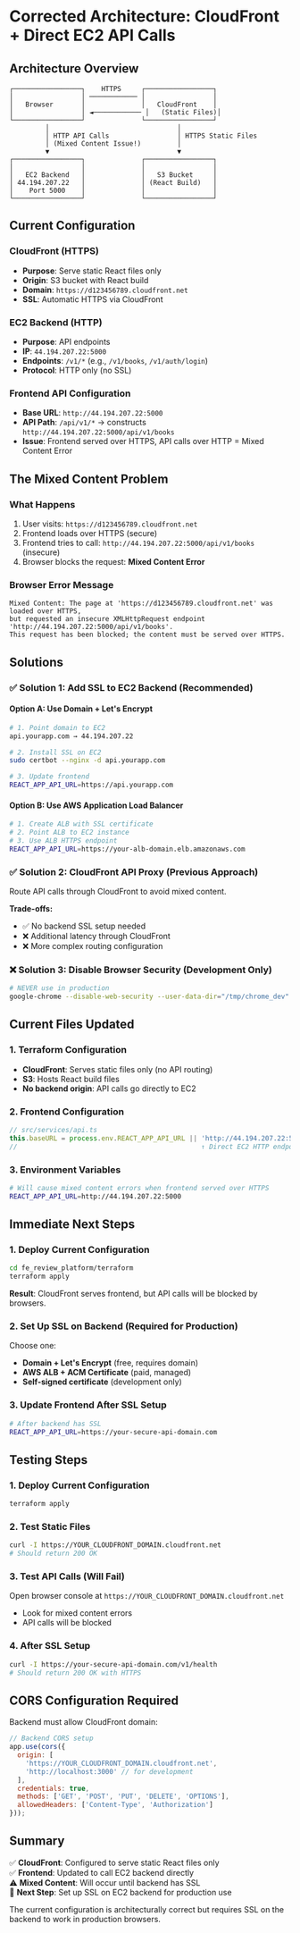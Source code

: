 # Corrected Architecture: CloudFront + Direct EC2 API Calls

## Architecture Overview

```
┌─────────────────┐    HTTPS     ┌─────────────────┐
│                 │ ──────────── │                 │
│   Browser       │              │   CloudFront    │
│                 │ ◄──────────── │   (Static Files)│
└─────────────────┘              └─────────────────┘
         │                                │
         │ HTTP API Calls                 │ HTTPS Static Files
         │ (Mixed Content Issue!)         │
         ▼                                ▼
┌─────────────────┐              ┌─────────────────┐
│                 │              │                 │
│   EC2 Backend   │              │   S3 Bucket     │
│ 44.194.207.22   │              │ (React Build)   │
│    Port 5000    │              │                 │
└─────────────────┘              └─────────────────┘
```

## Current Configuration

### CloudFront (HTTPS)
- **Purpose**: Serve static React files only
- **Origin**: S3 bucket with React build
- **Domain**: `https://d123456789.cloudfront.net`
- **SSL**: Automatic HTTPS via CloudFront

### EC2 Backend (HTTP)
- **Purpose**: API endpoints
- **IP**: `44.194.207.22:5000`
- **Endpoints**: `/v1/*` (e.g., `/v1/books`, `/v1/auth/login`)
- **Protocol**: HTTP only (no SSL)

### Frontend API Configuration
- **Base URL**: `http://44.194.207.22:5000`
- **API Path**: `/api/v1/*` → constructs `http://44.194.207.22:5000/api/v1/books`
- **Issue**: Frontend served over HTTPS, API calls over HTTP = Mixed Content Error

## The Mixed Content Problem

### What Happens
1. User visits: `https://d123456789.cloudfront.net`
2. Frontend loads over HTTPS (secure)
3. Frontend tries to call: `http://44.194.207.22:5000/api/v1/books` (insecure)
4. Browser blocks the request: **Mixed Content Error**

### Browser Error Message
```
Mixed Content: The page at 'https://d123456789.cloudfront.net' was loaded over HTTPS, 
but requested an insecure XMLHttpRequest endpoint 'http://44.194.207.22:5000/api/v1/books'. 
This request has been blocked; the content must be served over HTTPS.
```

## Solutions

### ✅ Solution 1: Add SSL to EC2 Backend (Recommended)

#### Option A: Use Domain + Let's Encrypt
```bash
# 1. Point domain to EC2
api.yourapp.com → 44.194.207.22

# 2. Install SSL on EC2
sudo certbot --nginx -d api.yourapp.com

# 3. Update frontend
REACT_APP_API_URL=https://api.yourapp.com
```

#### Option B: Use AWS Application Load Balancer
```bash
# 1. Create ALB with SSL certificate
# 2. Point ALB to EC2 instance
# 3. Use ALB HTTPS endpoint
REACT_APP_API_URL=https://your-alb-domain.elb.amazonaws.com
```

### ✅ Solution 2: CloudFront API Proxy (Previous Approach)
Route API calls through CloudFront to avoid mixed content.

**Trade-offs:**
- ✅ No backend SSL setup needed
- ❌ Additional latency through CloudFront
- ❌ More complex routing configuration

### ❌ Solution 3: Disable Browser Security (Development Only)
```bash
# NEVER use in production
google-chrome --disable-web-security --user-data-dir="/tmp/chrome_dev"
```

## Current Files Updated

### 1. Terraform Configuration
- **CloudFront**: Serves static files only (no API routing)
- **S3**: Hosts React build files
- **No backend origin**: API calls go directly to EC2

### 2. Frontend Configuration
```typescript
// src/services/api.ts
this.baseURL = process.env.REACT_APP_API_URL || 'http://44.194.207.22:5000';
//                                              ↑ Direct EC2 HTTP endpoint
```

### 3. Environment Variables
```bash
# Will cause mixed content errors when frontend served over HTTPS
REACT_APP_API_URL=http://44.194.207.22:5000
```

## Immediate Next Steps

### 1. Deploy Current Configuration
```bash
cd fe_review_platform/terraform
terraform apply
```
**Result**: CloudFront serves frontend, but API calls will be blocked by browsers.

### 2. Set Up SSL on Backend (Required for Production)
Choose one:
- **Domain + Let's Encrypt** (free, requires domain)
- **AWS ALB + ACM Certificate** (paid, managed)
- **Self-signed certificate** (development only)

### 3. Update Frontend After SSL Setup
```bash
# After backend has SSL
REACT_APP_API_URL=https://your-secure-api-domain.com
```

## Testing Steps

### 1. Deploy Current Configuration
```bash
terraform apply
```

### 2. Test Static Files
```bash
curl -I https://YOUR_CLOUDFRONT_DOMAIN.cloudfront.net
# Should return 200 OK
```

### 3. Test API Calls (Will Fail)
Open browser console at `https://YOUR_CLOUDFRONT_DOMAIN.cloudfront.net`
- Look for mixed content errors
- API calls will be blocked

### 4. After SSL Setup
```bash
curl -I https://your-secure-api-domain.com/v1/health
# Should return 200 OK with HTTPS
```

## CORS Configuration Required

Backend must allow CloudFront domain:

```javascript
// Backend CORS setup
app.use(cors({
  origin: [
    'https://YOUR_CLOUDFRONT_DOMAIN.cloudfront.net',
    'http://localhost:3000' // for development
  ],
  credentials: true,
  methods: ['GET', 'POST', 'PUT', 'DELETE', 'OPTIONS'],
  allowedHeaders: ['Content-Type', 'Authorization']
}));
```

## Summary

✅ **CloudFront**: Configured to serve static React files only  
✅ **Frontend**: Updated to call EC2 backend directly  
⚠️ **Mixed Content**: Will occur until backend has SSL  
🔧 **Next Step**: Set up SSL on EC2 backend for production use  

The current configuration is architecturally correct but requires SSL on the backend to work in production browsers.
